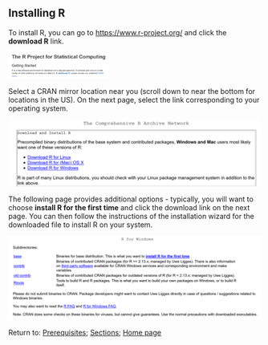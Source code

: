 ## Installing R

To install R, you can go to <https://www.r-project.org/> and click the **download R** link.

<img src="I0008_R_project_download_R.png" alt="R project webpage" width="200"/>

Select a CRAN mirror location near you (scroll down to near the bottom for locations in the US). On the next page, select the link corresponding to your operating system.

![OS selection](I0009_download_R_different_OS.png)

The following page provides additional options - typically, you will want to choose **install R for the first time** and click the download link on the next page. You can then follow the instructions of the installation wizard for the downloaded file to install R on your system.

![Download page](I0010_download_R_options.png)

Return to:
[Prerequisites](C01_P000_Prerequisites.md);
[Sections](C00_P002_Chapters.md);
[Home page](https://rettopnivek.github.io/R_training/)
